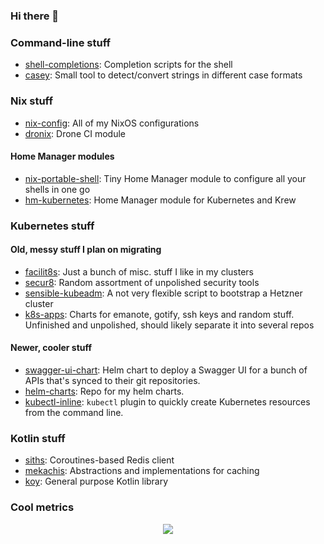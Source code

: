 ### Hi there 👋  

### Command-line stuff
* [shell-completions](https://github.com/huuff/shell-completions): Completion scripts for the shell
* [casey](https://github.com/huuff/casey): Small tool to detect/convert strings in different case formats

### Nix stuff
* [nix-config](https://github.com/huuff/nix-config): All of my NixOS configurations
* [dronix](https://github.com/huuff/dronix): Drone CI module

#### Home Manager modules
* [nix-portable-shell](https://github.com/huuff/nix-portable-shell): Tiny Home Manager module to configure all your shells in one go
* [hm-kubernetes](https://github.com/huuff/hm-kubernetes): Home Manager module for Kubernetes and Krew

### Kubernetes stuff
#### Old, messy stuff I plan on migrating
* [facilit8s](https://github.com/huuff/facilit8s): Just a bunch of misc. stuff I like in my clusters
* [secur8](https://github.com/huuff/secur8): Random assortment of unpolished security tools
* [sensible-kubeadm](https://github.com/huuff/sensible-kubeadm): A not very flexible script to bootstrap a Hetzner cluster
* [k8s-apps](https://github.com/huuff/k8s-apps): Charts for emanote, gotify, ssh keys and random stuff. Unfinished and unpolished, should likely separate it into several repos

#### Newer, cooler stuff
* [swagger-ui-chart](https://github.com/huuff/swagger-ui-chart): Helm chart to deploy a Swagger UI for a bunch of APIs that's synced to their git repositories.
* [helm-charts](https://github.com/huuff/helm-charts): Repo for my helm charts.
* [kubectl-inline](https://github.com/huuff/kubectl-inline): `kubectl` plugin to quickly create Kubernetes resources from the command line.

### Kotlin stuff
* [siths](https://github.com/huuff/siths): Coroutines-based Redis client
* [mekachis](https://github.com/huuff/mekachis): Abstractions and implementations for caching
* [koy](https://github.com/huuff/koy): General purpose Kotlin library

### Cool metrics
<p align="center">
  <img src="https://github-readme-stats.vercel.app/api/top-langs/?username=huuff&layout=compact&langs_count=20">
</p>

